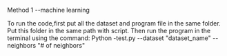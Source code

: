 Method 1 --machine learning

To run the code,first put all the dataset and program file in the same folder.
Put this folder in the same path with script.
Then run the program in the terminal using the command: Python -test.py --dataset "dataset_name" --neighbors "# of neighbors"